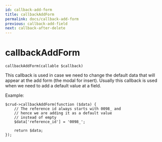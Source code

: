 ```yaml
---
id: callback-add-form
title: callbackAddForm
permalink: docs/callback-add-form
previous: callback-add-field
next: callback-after-delete
---
```


# callbackAddForm

<pre><code class="language-php">callbackAddForm(callable $callback)</code></pre>
This callback is used in case we need to change the default data that will appear at the add form (the modal for insert). Usually this callback is used when we need to add a default value at a field.

Example:
<pre><code class="language-php">$crud->callbackAddForm(function ($data) {
    // The reference id always starts with 0098_ and 
    // hence we are adding it as a default value 
    // instead of empty
    $data['reference_id'] = '0098_';

    return $data;
});</code></pre>